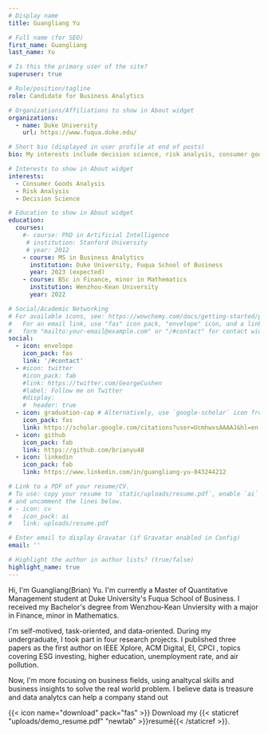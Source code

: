 ```yaml
---
# Display name
title: Guangliang Yu

# Full name (for SEO)
first_name: Guangliang
last_name: Yu

# Is this the primary user of the site?
superuser: true

# Role/position/tagline
role: Candidate for Business Analytics

# Organizations/Affiliations to show in About widget
organizations:
  - name: Duke University 
    url: https://www.fuqua.duke.edu/  

# Short bio (displayed in user profile at end of posts)
bio: My interests include decision science, risk analysis, consumer goods analysis 

# Interests to show in About widget
interests:
  - Consumer Goods Analysis
  - Risk Analysis
  - Decision Science

# Education to show in About widget
education:
  courses:
    #- course: PhD in Artificial Intelligence
     # institution: Stanford University
     # year: 2012
    - course: MS in Business Analytics
      institution: Duke University, Fuqua School of Business
      year: 2023 (expected) 
    - course: BSc in Finance, minor in Mathematics
      institution: Wenzhou-Kean University
      year: 2022

# Social/Academic Networking
# For available icons, see: https://wowchemy.com/docs/getting-started/page-builder/#icons
#   For an email link, use "fas" icon pack, "envelope" icon, and a link in the
#   form "mailto:your-email@example.com" or "/#contact" for contact widget.
social:
  - icon: envelope
    icon_pack: fas
    link: '/#contact'
  - #icon: twitter
    #icon_pack: fab
    #link: https://twitter.com/GeorgeCushen
    #label: Follow me on Twitter
    #display:
    #  header: true
  - icon: graduation-cap # Alternatively, use `google-scholar` icon from `ai` icon pack
    icon_pack: fas
    link: https://scholar.google.com/citations?user=UcmhwxsAAAAJ&hl=en
  - icon: github
    icon_pack: fab
    link: https://github.com/brianyu48
  - icon: linkedin
    icon_pack: fab
    link: https://www.linkedin.com/in/guangliang-yu-043244212

# Link to a PDF of your resume/CV.
# To use: copy your resume to `static/uploads/resume.pdf`, enable `ai` icons in `params.yaml`,
# and uncomment the lines below.
# - icon: cv
#   icon_pack: ai
#   link: uploads/resume.pdf

# Enter email to display Gravatar (if Gravatar enabled in Config)
email: ''

# Highlight the author in author lists? (true/false)
highlight_name: true
---
```

Hi, I'm Guangliang(Brian) Yu. I'm currently a Master of Quantitative Management student at Duke University's Fuqua School of Business. I received my Bachelor's degree from Wenzhou-Kean Unviersity with a major in Finance, minor in Mathematics.

I'm self-motived, task-oriented, and data-oriented. During my undergraduate, I took part in four research projects. I published three papers as the first author on IEEE Xplore, ACM Digital, EI, CPCI , topics covering ESG investing, higher education, unemployment rate, and air pollution. 

Now, I'm more focusing on business fields, using analtycal skills and business insights to solve the real world problem. I believe data is treasure and data analytcs can help a company stand out

{{< icon name="download" pack="fas" >}} Download my {{< staticref "uploads/demo_resume.pdf" "newtab" >}}resumé{{< /staticref >}}.
